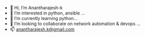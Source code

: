 - 👋 Hi, I’m Anantharajesh-k
- 👀 I’m interested in python, ansible ...
- 🌱 I’m currently learning python...
- 💞️ I’m looking to collaborate on network automation & devops ...
- 📫 anantharajesh.k@gmail.com

<!---
anantharajesh-k/anantharajesh-k is a ✨ special ✨ repository because its `README.md` (this file) appears on your GitHub profile.
You can click the Preview link to take a look at your changes.
--->
